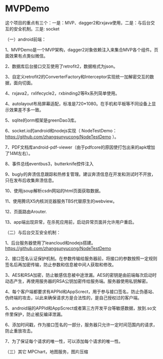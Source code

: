 # MVPDemo

这个项目的重点有三个：一是：MVP、dagger2和rxjava使用，二是：与后台交互的安全机制。三是: socket

（一）android前端：

1、MVPDemo是一个MVP架构，dagger2对象依赖注入来集合MVP各个组件。页面效果有点类似微信。

2、数据库后台接口交互使用了retrofit2，数据格式为json。

3、自定义retrofit2的ConverterFactory和Interceptor实现统一加解密交互的数据，面向切面。

4、rxjava2，rxlifecycle2，rxbinding2等Rx系列简单使用。

4、autolayout布局屏幕适配，标准是720*1080。在手机和平板等不同设备上显示效果差不多一致。

5、sqlite的orm框架是greenDao3库。

6、socket.io的android和nodejs实现（ NodeTestDemo：https://github.com/zhangsunyucong/NodeTestDemo ）。

7、PDF文档库android-pdf-viewer（由于pdfcore的原因使打包出来的apk增加了14M左右）。

8、事件总线eventbus3，butterknife控件注入

9、bugly的奔溃信息跟踪和热修复管理。建议奔溃信息在开发和测试时不开放，只在发布后收集奔溃信息。

10、使用jsoup解析csdn网站的html页面获取数据。

11、使用腾讯X5内核浏览器服务TBS代替原生的webview。

12、页面路由Arouter.

13、app端出现异常，在杀死应用前，启动异常页面并允许用户重启。


（二）与后台交互安全机制：

1、后台服务器使用了leancloud和nodejs搭建。https://github.com/zhangsunyucong/NodeTestDemo 

2、接口签名认证保护机制。在参数传输给服务器前，将接口的参数按照一定规则签名后再加密传输，防止参数和信息被中间人获取和修改。

3、AES和RSA加密，防止敏感信息被中途泄漏。AES的密钥是由前端每次启动时动态产生，再使用服务器的RSA公钥加密传给服务端。服务器使用私钥解密。

4、每个客户端都要求有APPId和AppScrect，用于参与接口签名，防止伪基站、伪终端的攻击，以此来确保请求方是合法性的，是自己授权过的客户端。

5、android端的APPId和AppScrect或者第三方开发平台等敏感数据，放到.so文件里保护，防止被反编译泄漏。

6、添加时间戳，作为接口签名的一部分，服务器只允许一定时间范围内的请求，防止重放攻击。

7、为了保证每个请求的唯一性，可以添加每个请求的唯一性。

（三）其它
MPChart，地图服务，图片压缩
